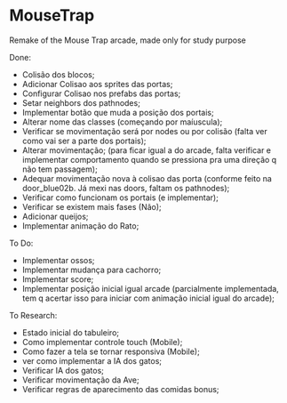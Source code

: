 # MouseTrap
Remake of the Mouse Trap arcade, made only for study purpose

Done:
- Colisão dos blocos; 
- Adicionar Colisao aos sprites das portas;
- Configurar Colisao nos prefabs das portas;
- Setar neighbors dos pathnodes;
- Implementar botão que muda a posição dos portais;
- Alterar nome das classes (começando por maíuscula);
- Verificar se movimentação será por nodes ou por colisão (falta ver como vai ser a parte dos portais);
- Alterar movimentação; (para ficar igual a do arcade, falta verificar e implementar comportamento quando se pressiona pra uma direção q não tem passagem);
- Adequar movimentação nova à colisao das porta (conforme feito na door_blue02b. Já mexi nas doors, faltam os pathnodes);
- Verificar como funcionam os portais (e implementar);
- Verificar se existem mais fases (Não);
- Adicionar queijos;
- Implementar animação do Rato;


To Do:
- Implementar ossos;
- Implementar mudança para cachorro;
- Implementar score;
- Implementar posição inicial igual arcade (parcialmente implementada, tem q acertar isso para iniciar com animação inicial igual do arcade);


To Research:
- Estado inicial do tabuleiro;
- Como implementar controle touch (Mobile);
- Como fazer a tela se tornar responsiva (Mobile);
- ver como implementar a IA dos gatos;
- Verificar IA dos gatos;
- Verificar movimentação da Ave;
- Verificar regras de aparecimento das comidas bonus;
